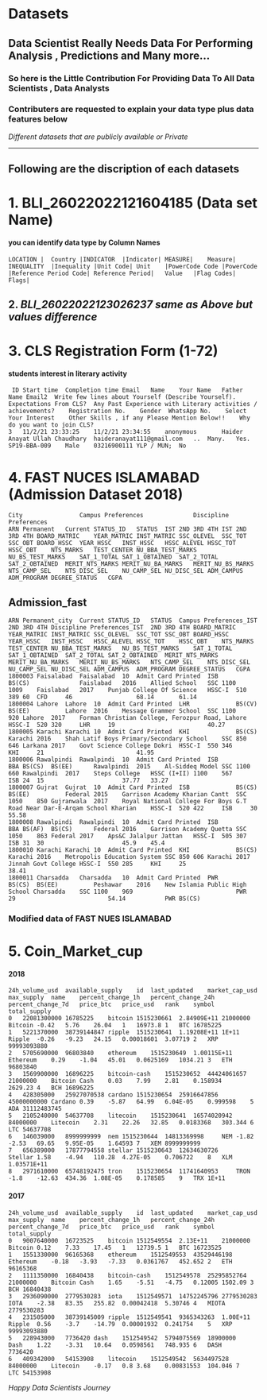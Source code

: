 # Datasets
## Data Scientist Really Needs Data For Performing Analysis , Predictions and Many more...
### So here is the Little Contribution For Providing Data To All Data Scientists , Data Analysts

### Contributers are requested to explain your data type plus data features below

_Different datasets that are publicly available or Private_

_________________________________________________________________________________________

## Following are the discription of each datasets 

# 1.   BLI_26022022121604185 (Data set Name) 
   #### you can identify data type by Column Names
                   
	LOCATION |	Country	|INDICATOR	|Indicator|	MEASURE|	Measure|	INEQUALITY	|Inequality	|Unit Code|	Unit	|PowerCode Code	|PowerCode	|Reference Period Code|	Reference Period|	Value	|Flag Codes|	Flags|
	

## 2.    *BLI_26022022123026237 same as Above but values difference*

# 3.  CLS Registration Form (1-72) 
 #### students interest in literary activity
 
	 ID	Start time	Completion time	Email	Name	Your Name	Father Name	Email2	Write few lines about Yourself (Describe Yourself).	Expectations From CLS?	Any Past Experience with Literary activities / achievements?	Registration No.	Gender	WhatsApp No.	Select Your Interest	Other Skills , if any Please Mention Below!!	Why do you want to join CLS?
	3	11/2/21 23:33:25	11/2/21 23:34:55	anonymous		Haider	Anayat Ullah Chaudhary	haideranayat111@gmail.com 	..	Many.	Yes.	SP19-BBA-009 	Male	03216900111	YLP / MUN;	No	
	

# 4. FAST NUCES ISLAMABAD (Admission Dataset 2018)

	City				Campus Preferences				Discipline Preferences																																		
	ARN	Permanent	Current	STATUS_ID	STATUS	IST	2ND	3RD	4TH	IST	2ND	3RD	4TH	BOARD_MATRIC	YEAR_MATRIC	INST_MATRIC	SSC_OLEVEL	SSC_TOT	SSC_OBT	BOARD_HSSC	YEAR_HSSC	INST_HSSC	HSSC_ALEVEL	HSSC_TOT	HSSC_OBT	NTS_MARKS	TEST_CENTER	NU_BBA_TEST_MARKS	NU_BS_TEST_MARKS	SAT_1_TOTAL	SAT_1_OBTAINED	SAT_2_TOTAL	SAT_2_OBTAINED	MERIT_NTS_MARKS	MERIT_NU_BA_MARKS	MERIT_NU_BS_MARKS	NTS_CAMP_SEL	NTS_DISC_SEL	NU_CAMP_SEL	NU_DISC_SEL	ADM_CAMPUS	ADM_PROGRAM	DEGREE_STATUS	CGPA
	

 ## Admission_fast
 
 	ARN	Permanent_city	Current	STATUS_ID	STATUS	Campus Preferences_IST	2ND	3RD	4TH	Discipline Preferences_IST	2ND	3RD	4TH	BOARD_MATRIC	YEAR_MATRIC	INST_MATRIC	SSC_OLEVEL	SSC_TOT	SSC_OBT	BOARD_HSSC	YEAR_HSSC	INST_HSSC	HSSC_ALEVEL	HSSC_TOT	HSSC_OBT	NTS_MARKS	TEST_CENTER	NU_BBA_TEST_MARKS	NU_BS_TEST_MARKS	SAT_1_TOTAL	SAT_1_OBTAINED	SAT_2_TOTAL	SAT_2_OBTAINED	MERIT_NTS_MARKS	MERIT_NU_BA_MARKS	MERIT_NU_BS_MARKS	NTS_CAMP_SEL	NTS_DISC_SEL	NU_CAMP_SEL	NU_DISC_SEL	ADM_CAMPUS	ADM_PROGRAM	DEGREE_STATUS	CGPA
	1800003	Faisalabad	Faisalabad	10	Admit Card Printed	ISB				BS(CS)				Faislabad	2016	Allied School	SSC	1100	1009	Faislabad	2017	Punjab College Of Science	HSSC-I	510	389	60	CFD		46					68.14		61.14								
	1800004	Lahore	Lahore	10	Admit Card Printed	LHR				BS(CV)	BS(EE)			Lahore	2016	Message Grammer School	SSC	1100	920	Lahore	2017	Forman Christian College, Ferozpur Road, Lahore	HSSC-I	520	320		LHR		19							40.27								
	1800005	Karachi	Karachi	10	Admit Card Printed	KHI				BS(CS)				Karachi	2016	Shah Latif Boys Primary/Secondary School	SSC	850	646	Larkana	2017	Govt Science College Dokri	HSSC-I	550	346		KHI		21							41.95								
	1800006	Rawalpindi	Rawalpindi	10	Admit Card Printed	ISB				BBA	BS(CS)	BS(EE)		Rawalpindi	2015	Al-Siddeq Model	SSC	1100	660	Rawalpindi	2017	Steps College	HSSC (I+II)	1100	567		ISB	24	15						37.77	33.27								
	1800007	Gujrat	Gujrat	10	Admit Card Printed	ISB				BS(CS)	BS(EE)			Federal	2015	Garrison Academy Kharian Cantt	SSC	1050	850	Gujranwala	2017	Royal National College For Boys G.T Road Near Dar-E-Arqam School Kharian	HSSC-I	520	422		ISB		30							55.58								
	1800008	Rawalpindi	Rawalpindi	10	Admit Card Printed	ISB				BBA	BS(AF)	BS(CS)		Federal	2016	Garrison Academy Quetta	SSC	1050	863	Federal	2017	Aps&C Jalalpur Jattan	HSSC-I	505	307		ISB	31	30						45.9	45.4								
	1800010	Karachi	Karachi	10	Admit Card Printed	KHI				BS(CS)				Karachi	2016	Metropolis Education System	SSC	850	606	Karachi	2017	Jinnah Govt College	HSSC-I	550	285		KHI		25							38.41								
	1800011	Charsadda	Charsadda	10	Admit Card Printed	PWR				BS(CS)	BS(EE)			Peshawar	2016	New Islamia Public High School Charsadda	SSC	1100	969								PWR		29							54.14			PWR	BS(CS)				

 
  ### Modified data of FAST NUES ISLAMABAD
  
  # 5.   Coin_Market_cup
  
  #### 2018
  	24h_volume_usd	available_supply	id	last_updated	market_cap_usd	max_supply	name	percent_change_1h	percent_change_24h	percent_change_7d	price_btc	price_usd	rank	symbol	total_supply
	0	22081300000	16785225	bitcoin	1515230661	2.84909E+11	21000000	Bitcoin	-0.42	5.76	26.04	1	16973.8	1	BTC	16785225
	1	5221370000	38739144847	ripple	1515230641	1.19208E+11	1E+11	Ripple	-0.26	-9.23	24.15	0.00018601	3.07719	2	XRP	99993093880
	2	5705690000	96803840	ethereum	1515230649	1.00115E+11		Ethereum	0.29	-1.04	45.01	0.0625169	1034.21	3	ETH	96803840
	3	1569900000	16896225	bitcoin-cash	1515230652	44424061657	21000000	Bitcoin Cash	0.03	7.99	2.81	0.158934	2629.23	4	BCH	16896225
	4	428305000	25927070538	cardano	1515230654	25916647856	45000000000	Cardano	0.39	-5.87	64.99	6.04E-05	0.999598	5	ADA	31112483745
	5	2105240000	54637708	litecoin	1515230641	16574020942	84000000	Litecoin	2.31	22.26	32.85	0.0183368	303.344	6	LTC	54637708
	6	146039000	8999999999	nem	1515230644	14813369998		NEM	-1.82	-2.53	69.65	9.95E-05	1.64593	7	XEM	8999999999
	7	656389000	17877794558	stellar	1515230643	12634630726		Stellar	1.58	-4.94	110.28	4.27E-05	0.706722	8	XLM	1.03571E+11
	8	2971610000	65748192475	tron	1515230654	11741640953		TRON	-1.8	-12.63	434.36	1.08E-05	0.178585	9	TRX	1E+11


#### 2017
	24h_volume_usd	available_supply	id	last_updated	market_cap_usd	max_supply	name	percent_change_1h	percent_change_24h	percent_change_7d	price_btc	price_usd	rank	symbol	total_supply
	0	9007640000	16723525	bitcoin	1512549554	2.13E+11	21000000	Bitcoin	0.12	7.33	17.45	1	12739.5	1	BTC	16723525
	1	1551330000	96165368	ethereum	1512549553	43529446198		Ethereum	-0.18	-3.93	-7.33	0.0361767	452.652	2	ETH	96165368
	2	1111350000	16840438	bitcoin-cash	1512549578	25295852764	21000000	Bitcoin Cash	1.65	-5.51	-4.75	0.12005	1502.09	3	BCH	16840438
	3	2936090000	2779530283	iota	1512549571	14752245796	2779530283	IOTA	-2.38	83.35	255.82	0.00042418	5.30746	4	MIOTA	2779530283
	4	231505000	38739145009	ripple	1512549541	9365343263	1.00E+11	Ripple	0.56	-3.7	-14.79	0.00001932	0.241754	5	XRP	99993093880
	5	228943000	7736420	dash	1512549542	5794075569	18900000	Dash	1.22	-3.31	10.64	0.0598561	748.935	6	DASH	7736420
	6	409342000	54153908	litecoin	1512549542	5634497528	84000000	Litecoin	-0.17	0.8	3.68	0.00831553	104.046	7	LTC	54153908

 
 



_Happy Data Scientists Journey_
